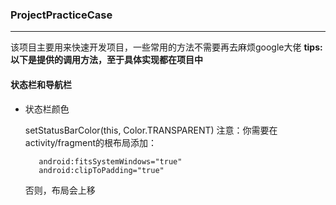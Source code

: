 ### ProjectPracticeCase

------------


该项目主要用来快速开发项目，一些常用的方法不需要再去麻烦google大佬
**tips: 以下是提供的调用方法，至于具体实现都在项目中**

#### 状态栏和导航栏

- 状态栏颜色

    setStatusBarColor(this, Color.TRANSPARENT)
    注意：你需要在activity/fragment的根布局添加：
    ```
       android:fitsSystemWindows="true"
       android:clipToPadding="true"
    ```
    否则，布局会上移
    
